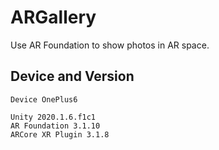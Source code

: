 # ARGallery

Use AR Foundation to show photos in AR space.


## Device and Version
```
Device OnePlus6

Unity 2020.1.6.f1c1
AR Foundation 3.1.10
ARCore XR Plugin 3.1.8

```

 
